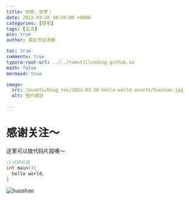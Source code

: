 ```yaml
---
title: 你好，世界！
date: 2022-03-26 10:34:00 +0800
categories: [随笔]
tags: [生活]
pin: true
author: 湾区书记汤姆

toc: true
comments: true
typora-root-url: ../../tomstillcoding.github.io
math: false
mermaid: true

image:
  src: /assets/blog_res/2021-03-30-hello-world.assets/huoshan.jpg
  alt: 签约成功

---
```


# 感谢关注～ 


这里可以放代码片段噢～
```c++
//代码片段
int main(){
  hello world;
}
```

![huoshan](/../Quentin-Lam.github.io/assets/blog_res/2021-03-30-hello-world.assets/huoshan.jpg)

